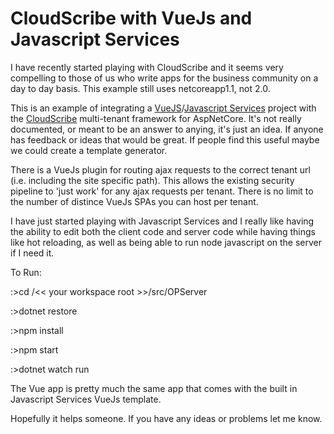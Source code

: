 # CloudScribe with VueJs and Javascript Services

I have recently started playing with CloudScribe and it seems very compelling to those of us who write apps for the business community on a day to day basis. This example still uses netcoreapp1.1, not 2.0.

This is an example of integrating a [VueJS](https://vuejs.org/)/[Javascript Services](https://github.com/aspnet/JavaScriptServices) project with the [CloudScribe](https://www.cloudscribe.com/) multi-tenant framework for AspNetCore. It's not really documented, or meant to be an answer to anying, it's just an idea. If anyone has feedback or ideas that would be great. If people find this useful maybe we could create a template generator. 


There is a VueJs plugin for routing ajax requests to the correct tenant url (i.e. including the site specific path). This allows the existing security pipeline to 'just work' for any ajax requests per tenant. There is no limit to the number of distince VueJs SPAs you can host per tenant.


I have just started playing with Javascript Services and I really like having the ability to edit both the client code and server code while having things like hot reloading, as well as being able to run node javascript on the server if I need it.

To Run:

:>cd /<< your workspace root >>/src/OPServer

:>dotnet restore

:>npm install

:>npm start

:>dotnet watch run

The Vue app is pretty much the same app that comes with the built in Javascript Services VueJs template.

Hopefully it helps someone. If you have any ideas or problems let me know.
